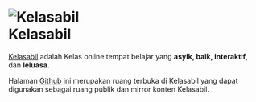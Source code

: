 ![Kelasabil](http://www.kelasabil.com/kaf/img/KAicon-2-64.png)
<br>
Kelasabil
=========

[Kelasabil](http://www.kelasabil.com/ "Kelasabil.com")  adalah Kelas online tempat belajar yang **asyik, baik, interaktif**, dan **leluasa**.

Halaman [Github](http://hikmatsp.github.io/dapur-kelasabil/ "Dapur Kelasabil") ini merupakan ruang terbuka di Kelasabil yang dapat digunakan sebagai ruang publik dan mirror konten Kelasabil. 

